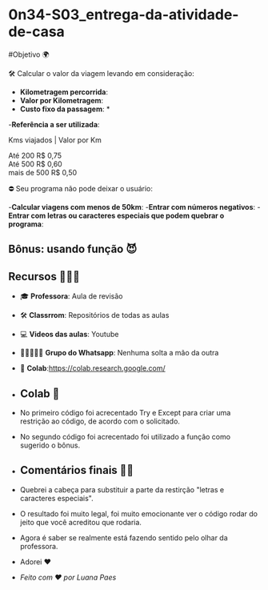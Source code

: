 # 0n34-S03_entrega-da-atividade-de-casa

#Objetivo 🌍

🛠 Calcular o valor da viagem levando em consideração: 

- **Kilometragem percorrida**: 
- **Valor por Kilometragem**: 
- **Custo fixo da passagem**: *

-**Referência a ser utilizada**:

 Kms viajados | Valor por Km
 
   Até 200          R$ 0,75       
   Até 500          R$ 0,60    
 mais de 500        R$ 0,50     


⛔ Seu programa não pode deixar o usuário:

-**Calcular viagens com menos de 50km**:
-**Entrar com números negativos**:
-**Entrar com letras ou caracteres especiais que podem quebrar o programa**:

## Bônus: usando função 😈

## Recursos 👩🏽‍💻

- 🎓 **Professora**: Aula de revisão
- 🛠 **Classrrom**: Repositórios de todas as aulas
- 💻 **Videos das aulas**: Youtube
- 👩🏽‍🤝‍👩🏻 **Grupo do Whatsapp**: Nenhuma solta a mão da outra
- 🤖 **Colab**:https://colab.research.google.com/

- ## Colab 🤖

- No primeiro código foi acrecentado Try e Except para criar uma restrição ao código, de acordo com o solicitado.

- No segundo código foi acrecentado foi utilizado a função como sugerido o bônus. 

- ## Comentários finais 💪🏽

- Quebrei a cabeça para substituir a parte da restirção "letras e caracteres especiais".

- O resultado foi muito legal, foi muito emocionante ver o código rodar do jeito que você acreditou que rodaria.

- Agora é saber se realmente está fazendo sentido pelo olhar da professora.

- Adorei ❤️

- *Feito com ❤️ por Luana Paes*
